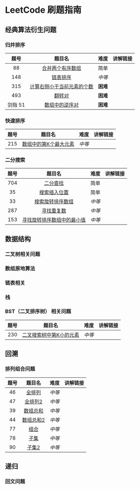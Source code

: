 # LeetCode 刷题指南



## 经典算法衍生问题
### 归并排序

| 题号 | 题目名 | 难度 | 讲解链接 |
|:-----:|:----:|:----:|:----:|
| 88 | [合并两个有序数组](https://leetcode.cn/problems/merge-sorted-array/) | 简单| |
| 148 | [链表排序](https://leetcode.cn/problems/sort-list/) | *中等*| |
| 315 | [计算右侧小于当前元素的个数](https://leetcode.cn/problems/count-of-smaller-numbers-after-self/) | **困难**| | 
| 493 | [翻转对](https://leetcode.cn/problems/reverse-pairs/) | **困难**| | 
| 剑指 51 | [数组中的逆序对](https://leetcode.cn/problems/shu-zu-zhong-de-ni-xu-dui-lcof/) | **困难**| |


### 快速排序
| 题号 | 题目名 | 难度 | 讲解链接 |
|:-----:|:----:|:----:|:----:|
| 215 |  [数组中的第K个最大元素](https://leetcode.cn/problems/kth-largest-element-in-an-array/) | *中等* | 

### 二分搜索
| 题号 | 题目名 | 难度 | 讲解链接 |
|:-----:|:----:|:----:|:----:|
|704|[二分查找](https://leetcode.cn/problems/binary-search/)| 简单
|35| [搜索插入位置](https://leetcode.cn/problems/search-insert-position/) | 简单
|33|[搜索旋转排序数组](https://leetcode.cn/problems/search-in-rotated-sorted-array/) | *中等*
|287|[寻找重复数](https://leetcode.cn/problems/find-the-duplicate-number/) | *中等*
|153|[寻找旋转排序数组中的最小值](https://leetcode.cn/problems/find-minimum-in-rotated-sorted-array/) | *中等*

## 数据结构
### 二叉树相关问题


### 数组原地算法

### 链表相关

### 栈



### BST（二叉排序树） 相关问题
| 题号 | 题目名 | 难度 | 讲解链接 |
|:-----:|:----:|:----:|:----:|
| 230 | [二叉搜索树中第K小的元素](https://leetcode.cn/problems/kth-smallest-element-in-a-bst/)  | *中等* | 

## 回溯
### 排列组合问题
| 题号 | 题目名 | 难度 | 讲解链接 |
|:-----:|:----:|:----:|:----:|
|46|[全排列](https://leetcode.cn/problems/permutations/) | *中等* |
|47|[全排列2](https://leetcode.cn/problems/permutations-ii/) | *中等* |
|39|[数组总和](https://leetcode.cn/problems/combination-sum/) | *中等* |
|44|[数组总和2](https://leetcode.cn/problems/combination-sum-ii/) | *中等* |
|77|[组合](https://leetcode.cn/problems/combinations/) | *中等* |
|78|[子集](https://leetcode.cn/problems/subsets/) | *中等* |
|90|[子集2](https://leetcode.cn/problems/subsets-ii/) | *中等* |

## 递归
### 回文问题

